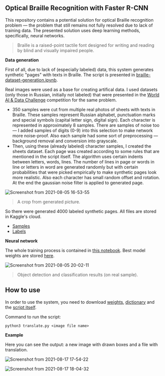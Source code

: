 ## Optical Braille Recognition with Faster R-CNN

This repository contains a potential solution for optical Braille recognition problem — the problem that still remains not fully resolved due to lack of training data. The presented solution uses deep learning methods, specifically, neural networks.

> Braille is a raised-point tactile font designed for writing and reading by blind and visually impaired people.

**Data generation**

First of all, due to lack of (especially labeled) data, this system generates synthetic "pages" with texts in Braille. The script is presented in [braille-dataset-generation.ipynb](https://github.com/alenakokorina24/Braille-translation/blob/main/braille-dataset-generation.ipynb).

Real images were used as a base for creating artifical data. I used datasets (only those in Russian, initially not labeled) that were presented in the [World AI & Data Challenge](https://git.asi.ru/tasks/world-ai-and-data-challenge/braille-text-optical-recognition) competition for the same problem. 

- 350 samples were cut from multiple real photos of sheets with texts in Braille. These samples represent Russian alphabet, punctuation marks and special symbols (capital letter sign, digital sign). Each character is represented in approximately 8 samples. There are samples of noise too — I added samples of digits (0-9) into this selection to make network more noise-proof. Also eaсh sample had some sort of preprocessing — background removal and conversion into grayscale.
- Then, using these (already labeled) character samples, I created the sheets dataset. Each page was created according to some rules that are mentioned in the script itself. The algorithm uses certain indents between letters, words, lines. The number of lines in page or words in line or letters in word are generated randomly but with certain probabilities that were picked empirically to make synthetic pages look more realistic. Also each character has small random offset and rotation. At the end the gaussian noise filter is applied to generated page.  
 
![Screenshot from 2021-08-05 16-53-55](https://user-images.githubusercontent.com/65346868/128330921-6ddbb226-d9cd-4e3b-b66a-e0e316beff6d.png)
 > A crop from generated picture.

So there were generated 4000 labeled synthetic pages. All files are stored in Kaggle's cloud.
- [Samples](https://www.kaggle.com/alenakokorina/sheets-w-noise)
- [Labels](https://www.kaggle.com/alenakokorina/sheets-labels-w-noise)

**Neural network**

The whole training process is contained in [this notebook](https://github.com/alenakokorina24/Braille-translation/blob/main/faster-rcnn-train.ipynb).
Best model weights are stored [here](https://www.kaggle.com/alenakokorina/braille-weights?select=state_dict_model.pt).

![Screenshot from 2021-08-05 20-02-11](https://user-images.githubusercontent.com/65346868/128354298-665687f0-619d-4120-bb9a-b80c1a711f58.png)
> Object detection and classification results (on real sample).

## How to use

In order to use the system, you need to download [weights](https://www.kaggle.com/alenakokorina/braille-weights?select=state_dict_model.pt), [dictionary](https://www.kaggle.com/alenakokorina/braille-dict) and the [script itself](https://github.com/alenakokorina24/Braille-translation/blob/main/translate.py).

Command to run the script:
```
python3 translate.py <image file name>
```

**Example**

Here you can see the output: a new image with drawn boxes and a file with translation.

![Screenshot from 2021-08-17 17-54-22](https://user-images.githubusercontent.com/65346868/129714040-4aa6209c-a04a-4760-9434-9e9c380ef7b5.png)

![Screenshot from 2021-08-17 18-04-32](https://user-images.githubusercontent.com/65346868/129715397-1f6f514d-3670-4dc7-aec1-7c818531d1d7.png)


